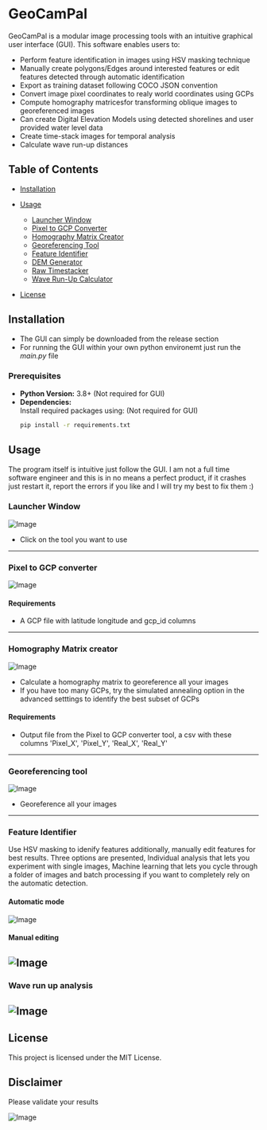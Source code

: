 
# GeoCamPal
GeoCamPal is a modular image processing tools with an intuitive graphical user interface (GUI). This software enables users to:

- Perform feature identification in images using HSV masking technique
- Manually create polygons/Edges around interested features or edit features detected through automatic identification
- Export as training dataset following COCO JSON convention
- Convert image pixel coordinates to realy world coordinates using GCPs
- Compute homography matricesfor transforming oblique images to georeferenced images
- Can create Digital Elevation Models using detected shorelines and user provided water level data
- Create time-stack images for temporal analysis
- Calculate wave run-up distances


## Table of Contents
- [Installation](#installation)
- [Usage](#usage)
  - [Launcher Window](#launcher-window)
  - [Pixel to GCP Converter](#pixel-to-gcp-converter)
  - [Homography Matrix Creator](#homography-matrix-creator)
  - [Georeferencing Tool](#georeferencing-tool)
  - [Feature Identifier](#feature-identifier)
  - [DEM Generator](#dem-generator)
  - [Raw Timestacker](#raw-timestacker)
  - [Wave Run-Up Calculator](#wave-run-up-calculator)

- [License](#license)



## Installation
- The GUI can simply be downloaded from the release section
- For running the GUI within your own python environemt just run the *main.py* file

### Prerequisites
- **Python Version:** 3.8+  (Not required for GUI)
- **Dependencies:**  
  Install required packages using: (Not required for GUI)
  ```bash
  pip install -r requirements.txt
  ```

## Usage
The program itself is intuitive just follow the GUI. I am not a full time software engineer and this is in no means a perfect product, if it crashes just restart it, report the errors if you like and I will try my best to fix them :)

### Launcher Window
![Image](https://github.com/user-attachments/assets/11783475-2a91-4141-8101-7bb8e8cb67ca)

- Click on the tool you want to use
----------------------------------------------------------------------------------------------------------------------------------------------------------------------------------
### Pixel to GCP converter
![Image](https://github.com/user-attachments/assets/f2c5d443-49a9-429f-8850-b6efcb3afeca)

#### Requirements
- A GCP file with latitude longitude and gcp_id columns
----------------------------------------------------------------------------------------------------------------------------------------------------------------------------------
### Homography Matrix creator
![Image](https://github.com/user-attachments/assets/dbba3cd7-e109-4362-b03a-c4639818f71f)

- Calculate a homography matrix to georeference all your images
- If you have too many GCPs, try the simulated annealing option in the advanced setttings to identify the best subset of GCPs

#### Requirements
- Output file from the Pixel to GCP converter tool, a csv with these columns 'Pixel_X', 'Pixel_Y', 'Real_X', 'Real_Y'
----------------------------------------------------------------------------------------------------------------------------------------------------------------------------------
### Georeferencing tool
![Image](https://github.com/user-attachments/assets/1b007ab0-517b-426c-99f0-009967267673)

- Georeference all your images
----------------------------------------------------------------------------------------------------------------------------------------------------------------------------------
### Feature Identifier
Use HSV masking to idenify features additionally, manually edit features for best results. Three options are presented, Individual analysis that lets you experiment with single images, Machine learning that lets you cycle through a folder of images and batch processing if you want to completely rely on the automatic detection.

#### Automatic mode
![Image](https://github.com/user-attachments/assets/3a3abb66-9938-4d82-93c0-c66147afa488)
#### Manual editing
![Image](https://github.com/user-attachments/assets/cffc926c-0033-437c-b4a6-17ff03f08efb)
----------------------------------------------------------------------------------------------------------------------------------------------------------------------------------
### Wave run up analysis
![Image](https://github.com/user-attachments/assets/d2a0f3eb-0071-4e1f-bd4f-eda190cc72df)
----------------------------------------------------------------------------------------------------------------------------------------------------------------------------------
## License
This project is licensed under the MIT License.

## Disclaimer
Please validate your results

![Image](https://github.com/user-attachments/assets/e1b1a261-0c5f-451e-89e4-ecfa10bda76a)



